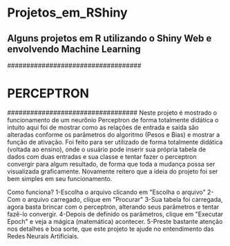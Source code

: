 # Projetos_em_RShiny
Alguns projetos em R utilizando o Shiny Web e envolvendo Machine Learning
--
  
   
 
 
################################### 
#       PERCEPTRON                #                  
##################################
Neste projeto é mostrado o funcionamento de um neurônio Perceptron de forma totalmente didática 
o intuito aqui foi de mostrar como as relações de entrada e saída são alteradas conforme os parâmetros do algoritmo (Pesos e Bias) e mostrar a função de ativação. 
Foi feito para ser utilizado de forma totalmente didática (voltada ao ensino), onde o usuário pode inserir sua própria tabela de dados com duas entradas e sua classe e tentar fazer o perceptron convergir para algum resultado, de forma que toda a mudança possa ser visualizada graficamente. Novamente reitero que a ideia do projeto foi ser bem simples em seu funcionamento. 
 
 Como funciona? 
 1-Escolha o arquivo clicando em "Escolha o arquivo" 
 2-Com o arquivo carregado, clique em "Procurar" 
 3-Sua tabela foi carregada, agora basta brincar com o perceptron, alterando seus parâmetros e tentar fazê-lo convergir. 
 4-Depois de definido os parâmetros, clique em "Executar Epoch" e veja a mágica (matemática) acontecer. 
 5-Preste bastante atenção nos detalhes e boa sorte, que este projeto te ajude no entendimento das Redes Neurais Artificiais.
